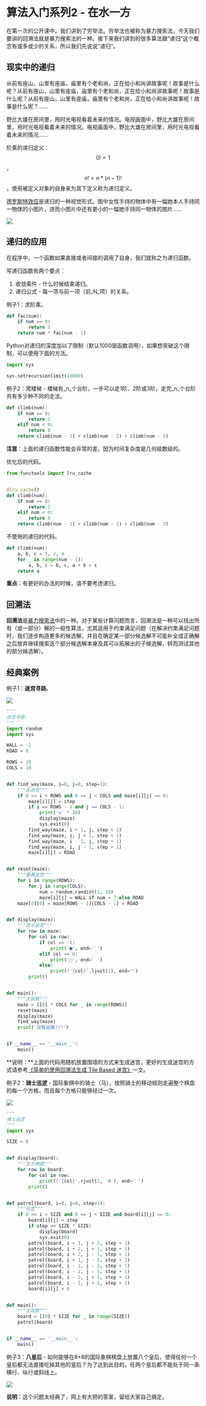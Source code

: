 # 算法入门系列2 - 在水一方

在第一次的公开课中，我们讲到了穷举法。穷举法也被称为暴力搜索法，今天我们要讲的回溯法就是暴力搜索法的一种。接下来我们讲到的很多算法跟“递归”这个概念有或多或少的关系，所以我们先说说“递归”。

## 现实中的递归

从前有座山，山里有座庙，庙里有个老和尚，正在给小和尚讲故事呢！故事是什么呢？从前有座山，山里有座庙，庙里有个老和尚，正在给小和尚讲故事呢！故事是什么呢？从前有座山，山里有座庙，庙里有个老和尚，正在给小和尚讲故事呢！故事是什么呢？……

野比大雄在房间里，用时光电视看着未来的情况。电视画面中，野比大雄在房间里，用时光电视看着未来的情况。电视画面中，野比大雄在房间里，用时光电视看着未来的情况……

阶乘的递归定义：$$0! = 1$$，$$n!=n*(n-1)!$$ ，使用被定义对象的自身来为其下定义称为递归定义。

[德罗斯特效应](https://zh.wikipedia.org/wiki/%E5%BE%B7%E7%BD%97%E6%96%AF%E7%89%B9%E6%95%88%E5%BA%94)是递归的一种视觉形式。图中女性手持的物体中有一幅她本人手持同一物体的小图片，进而小图片中还有更小的一幅她手持同一物体的图片……

![](res/droste.png)

## 递归的应用

在程序中，一个函数如果直接或者间接的调用了自身，我们就称之为递归函数。

写递归函数有两个要点：

1. 收敛条件 - 什么时候结束递归。
2. 递归公式 - 每一项与前一项（前_N_项）的关系。

例子1：求阶乘。

```Python
def fac(num):
    if num == 0:
        return 1
    return num * fac(num - 1)
```

Python对递归的深度加以了限制（默认1000层函数调用），如果想突破这个限制，可以使用下面的方法。

```Python
import sys

sys.setrecursionlimit(10000)
```

例子2：爬楼梯 - 楼梯有_n_个台阶，一步可以走1阶、2阶或3阶，走完_n_个台阶共有多少种不同的走法。

```Python
def climb(num):
    if num == 0:
        return 1
    elif num < 0:
        return 0
    return climb(num - 1) + climb(num - 2) + climb(num - 3)
```

**注意**：上面的递归函数性能会非常的差，因为时间复杂度是几何级数级的。

优化后的代码。

```Python
from functools import lru_cache


@lru_cache()
def climb(num):
    if num == 0:
        return 1
    elif num < 0:
        return 0
    return climb(num - 1) + climb(num - 2) + climb(num - 3)
```

不使用的递归的代码。

```Python
def climb(num):
    a, b, c = 1, 2, 4
    for _ in range(num - 1):
        a, b, c = b, c, a + b + c
    return a
```

**重点**：有更好的办法的时候，请不要考虑递归。

## 回溯法

**回溯法**是[暴力搜索法](https://zh.wikipedia.org/wiki/%E6%9A%B4%E5%8A%9B%E6%90%9C%E5%B0%8B%E6%B3%95)中的一种。对于某些计算问题而言，回溯法是一种可以找出所有（或一部分）解的一般性算法，尤其适用于约束满足问题（在解决约束满足问题时，我们逐步构造更多的候选解，并且在确定某一部分候选解不可能补全成正确解之后放弃继续搜索这个部分候选解本身及其可以拓展出的子候选解，转而测试其他的部分候选解）。

## 经典案例

例子1：**迷宫寻路**。

![](res/maze.png)

```Python
"""
迷宫寻路
"""
import random
import sys

WALL = -1
ROAD = 0

ROWS = 10
COLS = 10


def find_way(maze, i=0, j=0, step=1):
    """走迷宫"""
    if 0 <= i < ROWS and 0 <= j < COLS and maze[i][j] == 0:
        maze[i][j] = step
        if i == ROWS - 1 and j == COLS - 1:
            print('=' * 20)
            display(maze)
            sys.exit(0)
        find_way(maze, i + 1, j, step + 1)
        find_way(maze, i, j + 1, step + 1)
        find_way(maze, i - 1, j, step + 1)
        find_way(maze, i, j - 1, step + 1)
        maze[i][j] = ROAD


def reset(maze):
    """重置迷宫"""
    for i in range(ROWS):
        for j in range(COLS):
            num = random.randint(1, 10)
            maze[i][j] = WALL if num > 7 else ROAD
    maze[0][0] = maze[ROWS - 1][COLS - 1] = ROAD


def display(maze):
    """显示迷宫"""
    for row in maze:
        for col in row:
            if col == -1:
                print('■', end=' ')
            elif col == 0:
                print('□', end=' ')
            else:
                print(f'{col}'.ljust(2), end='')
        print()


def main():
    """主函数"""
    maze = [[0] * COLS for _ in range(ROWS)]
    reset(maze)
    display(maze)
    find_way(maze)
    print('没有出路!!!')


if __name__ == '__main__':
    main()
```

\*\*说明：\*\*上面的代码用随机放置围墙的方式来生成迷宫，更好的生成迷宫的方式请参考[《简单的使用回溯法生成 Tile Based 迷宫》](https://indienova.com/indie-game-development/generate-tile-based-maze-with-backtracking/)一文。

例子2：**骑士巡逻** - 国际象棋中的骑士（马），按照骑士的移动规则走遍整个棋盘的每一个方格，而且每个方格只能够经过一次。

![](res/knight\_tour.gif)

```Python
"""
骑士巡逻
"""
import sys

SIZE = 8


def display(board):
    """显示棋盘"""
    for row in board:
        for col in row:
            print(f'{col}'.rjust(2, '0'), end=' ')
        print()


def patrol(board, i=0, j=0, step=1):
    """巡逻"""
    if 0 <= i < SIZE and 0 <= j < SIZE and board[i][j] == 0:
        board[i][j] = step
        if step == SIZE * SIZE:
            display(board)
            sys.exit(0)
        patrol(board, i + 1, j + 2, step + 1)
        patrol(board, i + 2, j + 1, step + 1)
        patrol(board, i + 2, j - 1, step + 1)
        patrol(board, i + 1, j - 2, step + 1)
        patrol(board, i - 1, j - 2, step + 1)
        patrol(board, i - 2, j - 1, step + 1)
        patrol(board, i - 2, j + 1, step + 1)
        patrol(board, i - 1, j + 2, step + 1)
        board[i][j] = 0


def main():
    """主函数"""
    board = [[0] * SIZE for _ in range(SIZE)]
    patrol(board)


if __name__ == '__main__':
    main()
```

例子3：**八皇后** - 如何能够在8×8的国际象棋棋盘上放置八个皇后，使得任何一个皇后都无法直接吃掉其他的皇后？为了达到此目的，任两个皇后都不能处于同一条横行、纵行或斜线上。

![](res/eight\_queen.png)

**说明**：这个问题太经典了，网上有大把的答案，留给大家自己搞定。
